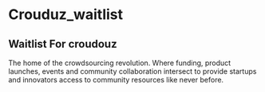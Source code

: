 # Crouduz_waitlist
## Waitlist For croudouz

The home of the crowdsourcing revolution. Where funding, product launches, events and community collaboration intersect to provide startups and innovators access to community resources like never before.